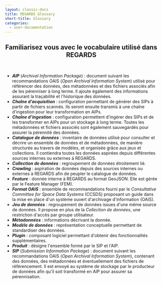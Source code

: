 ```yaml
---
layout: classic-docs
title: REGARDS Glossary
short-title: Glossary
categories:
  - user-documentation
---
```


<div style="text-align:center;">
  <h2>Familiarisez vous avec le vocabulaire utilisé dans REGARDS</h2><br/>
</div>


- ***AIP*** (*Archival Information Package*) : document suivant les recommandations OAIS (*Open Archival Information System*) utilisé pour référencer des données, des métadonnées et des fichiers associés afin de les pérenniser à long terme. Il ajoute également des informations assurant la traçabilité et l'historique des données. 
- ***Chaîne d’acquisition*** : configuration permettant de générer des SIPs à partir de fichiers scannés. Ils seront ensuite transmis à une chaîne d'ingestion pour leur transformation en AIPs.
- ***Chaîne d’ingestion*** : configuration permettent d'ingérer des SIPs et de les transformer en AIPs pour un stockage à long terme. Toutes les métadonnées et fichiers associés sont également sauvegardés pour assurer la pérennité des données.
- ***Catalogue de données*** : inventaire de données utilisé pour consulter et décrire un ensemble de données et de métadonnées, de manière structurée au travers de modèles, et organisée grâce aux jeux et collections. Il contiendra toutes les données aspirées depuis différentes sources internes ou externes à REGARDS. 
- ***Collection de données*** : regroupement de données étroitement lié.
- ***Crawling*** : aspiration de données depuis des sources internes ou externes à REGARDS afin de peupler le catalogue de données.
- ***Feature*** : donnée interne à REGARDS au format GeoJSON. Elle est gérée par le Feature Manager (FEM). 
- ***Format OAIS*** : ensemble de recommandations fourni par le *Consultative Committee for Space Data Systems* (CCSDS) proposant un guide dans
 la mise en place d'un système ouvert d'archivage d'information (OAIS).
- ***Jeu de données*** : regroupement de données issues d'une même source de données. Il propose en plus de la *Collection de données*, une restriction d'accès par groupe utilisateur.
- ***Métadonnées*** : informations décrivant la donnée. 
- ***Modèle de données*** : représentation conceptuelle permettant de standardiser des données.
- ***Plugin*** : composant logiciel permettant d'obtenir des fonctionnalités supplémentaires.
- ***Produit*** : désigne l'ensemble formé par le SIP et l'AIP.
- ***SIP*** (*Submission Information Package*) : document suivant les recommandations OAIS (*Open Archival Information System*), contenant des données, des métadonnées et éventuellement des fichiers de référencement. Il est envoyé au système de stockage par le producteur de données afin qu'il soit transformé en AIP pour assurer sa pérennisation.